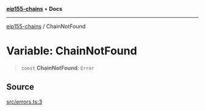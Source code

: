 [**eip155-chains**](../README.md) • **Docs**

***

[eip155-chains](../globals.md) / ChainNotFound

# Variable: ChainNotFound

> `const` **ChainNotFound**: `Error`

## Source

[src/errors.ts:3](https://github.com/ivanzzeth/eip155-chains/blob/79a991ef2c76d4c7ef198819db7421c4151b4602/src/errors.ts#L3)
